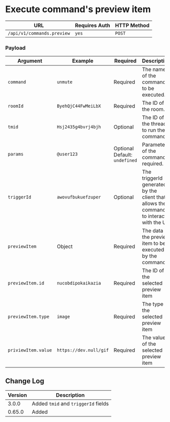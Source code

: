 # Execute command's preview item

| URL                        | Requires Auth | HTTP Method |
| -------------------------- | ------------- | ----------- |
| `/api/v1/commands.preview` | `yes`         | `POST`      |

### Payload

| Argument            | Example                | Required                      | Description                                                                           |
| ------------------- | ---------------------- | ----------------------------- | ------------------------------------------------------------------------------------- |
| `command`           | `unmute`               | Required                      | The name of the command to be executed.                                               |
| `roomId`            | `ByehQjC44FwMeiLbX`    | Required                      | The ID of the room.                                                                   |
| `tmid`              | `Hsj2435g4bvrj4bjh`    | Optional                      | The ID of the thread to run the command.                                              |
| `params`            | `@user123`             | Optional Default: `undefined` | Parameters of the command if required.                                                |
| `triggerId`         | `awovufbukuefzuper`    | Optional                      | The triggerId generated by the client that allows the command to interact with the UI |
| `previewItem`       | Object                 | Required                      | The data of the preview item to be executed by the command                            |
| `previewItem.id`    | `nucobdipokaikazia`    | Required                      | The ID of the selected preview item                                                   |
| `previewItem.type`  | `image`                | Required                      | The type of the selected preview item                                                 |
| `priviewItem.value` | `https://dev.null/gif` | Required                      | The value of the selected preview item                                                |

## Change Log

| Version | Description                         |
| ------- | ----------------------------------- |
| 3.0.0   | Added `tmid` and `triggerId` fields |
| 0.65.0  | Added                               |
